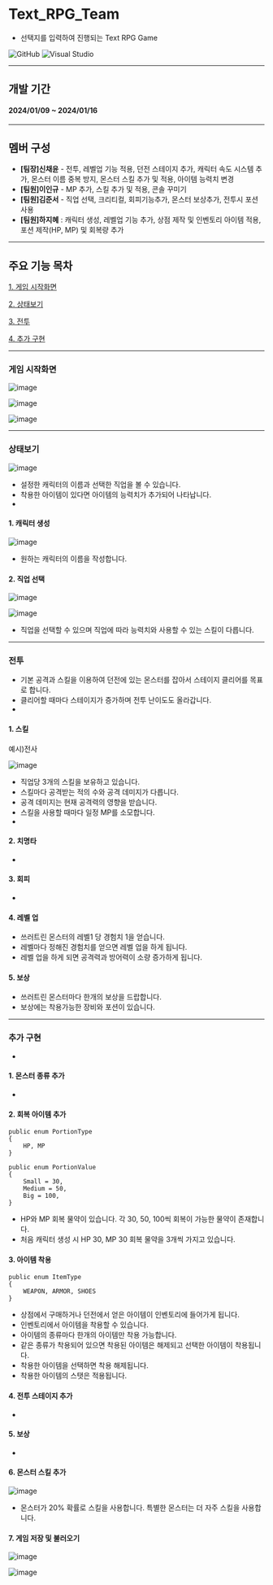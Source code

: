 # Text_RPG_Team
- 선택지를 입력하여 진행되는 Text RPG Game

![GitHub](https://img.shields.io/badge/github-%23121011.svg?style=for-the-badge&logo=github&logoColor=white)
![Visual Studio](https://img.shields.io/badge/visual%20studio-9B4DE3?style=for-the-badge&logo=visual%20studio&logoColor=white)
<!--
![표시할이름](https://img.shields.io/badge/표시할이름-색상?style=for-the-badge&logo=기술스택아이콘&logoColor=white)
-->
<!--
주석표시방법
<img width = "10%" img alt="Static Badge" src="https://img.shields.io/badge/%ED%95%98%EC%A7%80%ED%98%9C%20-%2C?style=social&label=%ED%8C%80%EC%9B%90&color=%23640064">
https://shields.io/badges : 아이콘이나 명찰 등 만드는 곳
-->

 ----
## 개발 기간
#### **2024/01/09 ~ 2024/01/16**
----
## 멤버 구성

- **[팀장]신채윤** - 전투, 레벨업 기능 적용, 던전 스테이지 추가, 캐릭터 속도 시스템 추가, 몬스터 이름 중복 방지, 몬스터 스킬 추가 및 적용, 아이템 능력치 변경
- **[팀원]이인규** - MP 추가, 스킬 추가 및 적용, 콘솔 꾸미기
- **[팀원]김준서** - 직업 선택, 크리티컬, 회피기능추가, 몬스터 보상추가, 전투시 포션사용
- **[팀원]하지혜** : 캐릭터 생성, 레벨업 기능 추가,  상점 제작 및 인벤토리 아이템 적용, 포션 제작(HP, MP) 및 회복량 추가
 
----
## 주요 기능 목차
<!--
이동 링크 넣는 법
[화면에 보일 텍스트](#이동할 곳의 제목)
띄어쓰기 있을 경우 -를 적어줘야 적용 가능
-->

[1. 게임 시작화면](#게임-시작화면)

[2. 상태보기](#상태보기) 

[3. 전투](#전투)

[4. 추가 구현](#추가-구현)

----
### 게임 시작화면

![image](https://github.com/chai227chai/Text_RPG_Team/assets/154485025/59f75680-1031-4792-97d2-9f42bc7433f7)

![image](https://github.com/chai227chai/Text_RPG_Team/assets/37549333/bbefc77d-9ad7-4e5d-b6c2-bddbb1255a13)

![image](https://github.com/chai227chai/Text_RPG_Team/assets/154485025/2f8e6013-bc64-4247-9366-699820dcbd25)

----
### 상태보기
![image](https://github.com/chai227chai/Text_RPG_Team/assets/154485025/fbaf9815-7952-427d-ae3d-3e0d4ae1aab6)

- 설정한 캐릭터의 이름과 선택한 직업을 볼 수 있습니다.
- 착용한 아이템이 있다면 아이템의 능력치가 추가되어 나타납니다.
-
#### 1. 캐릭터 생성
![image](https://github.com/chai227chai/Text_RPG_Team/assets/154485025/54561e71-5b8d-40b2-9b5e-7a0998877bbb)

- 원하는 캐릭터의 이름을 작성합니다.

#### 2. 직업 선택
![image](https://github.com/chai227chai/Text_RPG_Team/assets/154485025/38e9bf7b-c0ac-4334-9a1f-240123cd5f5c)

![image](https://github.com/chai227chai/Text_RPG_Team/assets/154485025/9c7036d9-c0a9-451a-8eab-1d1fe9790de9)

- 직업을 선택할 수 있으며 직업에 따라 능력치와 사용할 수 있는 스킬이 다릅니다.

----
### 전투
- 기본 공격과 스킬을 이용하여 던전에 있는 몬스터를 잡아서 스테이지 클리어를 목표로 합니다.
- 클리어할 때마다 스테이지가 증가하며 전투 난이도도 올라갑니다.
- 
#### 1. 스킬
예시)전사

![image](https://github.com/chai227chai/Text_RPG_Team/assets/154485025/bb719fef-a7cb-4300-8da1-6d7a68d90e7a)

- 직업당 3개의 스킬을 보유하고 있습니다.
- 스킬마다 공격받는 적의 수와 공격 데미지가 다릅니다.
- 공격 데미지는 현재 공격력의 영향을 받습니다.
- 스킬을 사용할 때마다 일정 MP를 소모합니다.
- 
#### 2. 치명타
-
#### 3. 회피
-
#### 4. 레벨 업
- 쓰러트린 몬스터의 레벨1 당 경험치 1을 얻습니다.
- 레벨마다 정해진 경험치를 얻으면 레벨 업을 하게 됩니다.
- 레벨 업을 하게 되면 공격력과 방어력이 소량 증가하게 됩니다.

#### 5. 보상
- 쓰러트린 몬스터마다 한개의 보상을 드랍합니다.
- 보상에는 착용가능한 장비와 포션이 있습니다.

----
### 추가 구현
-
#### 1. 몬스터 종류 추가
-

#### 2. 회복 아이템 추가

    public enum PortionType
    {
        HP, MP
    }

    public enum PortionValue
    {
        Small = 30,
        Medium = 50, 
        Big = 100,
    }
    
- HP와 MP 회복 물약이 있습니다. 각 30, 50, 100씩 회복이 가능한 물약이 존재합니다.
- 처음 캐릭터 생성 시 HP 30, MP 30 회복 물약을 3개씩 가지고 있습니다.

#### 3. 아이템 착용
```
public enum ItemType
{
    WEAPON, ARMOR, SHOES
}
```

- 상점에서 구매하거나 던전에서 얻은 아이템이 인벤토리에 들어가게 됩니다.
- 인벤토리에서 아이템을 착용할 수 있습니다.
- 아이템의 종류마다 한개의 아이템만 착용 가능합니다.
- 같은 종류가 착용되어 있으면 착용된 아이템은 해제되고 선택한 아이템이 착용됩니다.
- 착용한 아이템을 선택하면 착용 해제됩니다.
- 착용한 아이템의 스탯은 적용됩니다.

#### 4. 전투 스테이지 추가
-
#### 5. 보상
-
#### 6. 몬스터 스킬 추가

![image](https://github.com/chai227chai/Text_RPG_Team/assets/37549333/8fdad15d-6d13-4818-b39e-dd31f76423b1)
- 몬스터가 20% 확률로 스킬을 사용합니다. 특별한 몬스터는 더 자주 스킬을 사용합니다.

#### 7. 게임 저장 및 불러오기

 ![image](https://github.com/chai227chai/Text_RPG_Team/assets/37549333/f5b33ee8-da17-4cac-8055-d43a6ddc9049)
 
 ![image](https://github.com/chai227chai/Text_RPG_Team/assets/37549333/917d9d39-8374-4f3a-9f52-255cd8378cc0)
